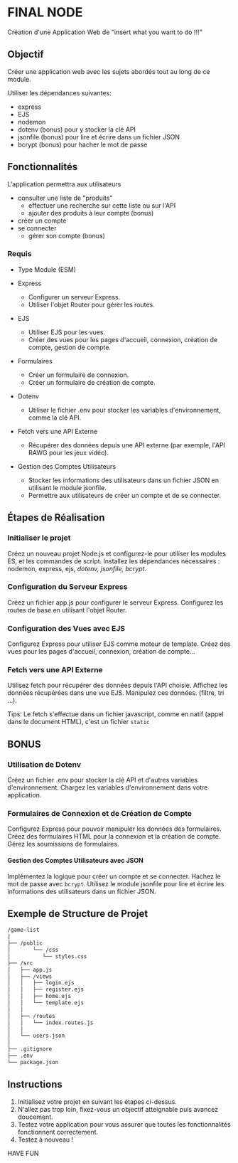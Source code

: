 # FINAL NODE

Création d'une Application Web de "insert what you want to do !!!"

## Objectif

Créer une application web avec les sujets abordés tout au long de ce module.

Utiliser les dépendances suivantes:

- express
- EJS
- nodemon
- dotenv (bonus) pour y stocker la clé API
- jsonfile (bonus) pour lire et écrire dans un fichier JSON
- bcrypt (bonus) pour hacher le mot de passe

## Fonctionnalités

L'application permettra aux utilisateurs

- consulter une liste de "produits"
  - effectuer une recherche sur cette liste ou sur l'API
  - ajouter des produits à leur compte (bonus)
- créer un compte
- se connecter
  - gérer son compte (bonus)

### Requis

- Type Module (ESM)
- Express
  - Configurer un serveur Express.
  - Utiliser l'objet Router pour gérer les routes.

- EJS
  - Utiliser EJS pour les vues.
  - Créer des vues pour les pages d'accueil, connexion, création de compte, gestion de compte.

- Formulaires
  - Créer un formulaire de connexion.
  - Créer un formulaire de création de compte.

- Dotenv
  - Utiliser le fichier .env pour stocker les variables d'environnement, comme la clé API.

- Fetch vers une API Externe
  - Récupérer des données depuis une API externe (par exemple, l'API RAWG pour les jeux vidéo).

- Gestion des Comptes Utilisateurs
  - Stocker les informations des utilisateurs dans un fichier JSON en utilisant le module jsonfile.
  - Permettre aux utilisateurs de créer un compte et de se connecter.

## Étapes de Réalisation

### Initialiser le projet

Créez un nouveau projet Node.js et configurez-le pour utiliser les modules ES, et les commandes de script.
Installez les dépendances nécessaires : nodemon, express, ejs, *dotenv, jsonfile, bcrypt*.

### Configuration du Serveur Express

Créez un fichier app.js pour configurer le serveur Express.
Configurez les routes de base en utilisant l'objet Router.

### Configuration des Vues avec EJS

Configurez Express pour utiliser EJS comme moteur de template.
Créez des vues pour les pages d'accueil, connexion, création de compte...

### Fetch vers une API Externe

Utilisez fetch pour récupérer des données depuis l'API choisie.
Affichez les données récupérées dans une vue EJS.
Manipulez ces données. (filtre, tri ...).

Tips:
Le fetch s'effectue dans un fichier javascript, comme en natif (appel dans le document HTML), c'est un fichier `static`

## BONUS

### Utilisation de Dotenv

Créez un fichier .env pour stocker la clé API et d'autres variables d'environnement.
Chargez les variables d'environnement dans votre application.

### Formulaires de Connexion et de Création de Compte

Configurez Express pour pouvoir manipuler les données des formulaires.
Créez des formulaires HTML pour la connexion et la création de compte.
Gérez les soumissions de formulaires.

#### Gestion des Comptes Utilisateurs avec JSON

Implémentez la logique pour créer un compte et se connecter.
Hachez le mot de passe avec `bcrypt`.
Utilisez le module jsonfile pour lire et écrire les informations des utilisateurs dans un fichier JSON.

## Exemple de Structure de Projet

```txt
/game-list
|
├── /public
│       └── /css
│          └── styles.css
├── /src
|   ├── app.js
│   ├── /views
│   │   ├── login.ejs
│   │   ├── register.ejs
│   │   ├── home.ejs
│   │   └── template.ejs
│   │
│   ├── /routes
│   │   └── index.routes.js
│   │
│   └── users.json
│
├── .gitignore
├── .env
└── package.json
```

## Instructions

1. Initialisez votre projet en suivant les étapes ci-dessus.
2. N'allez pas trop loin, fixez-vous un objectif atteignable puis avancez doucement.
3. Testez votre application pour vous assurer que toutes les fonctionnalités fonctionnent correctement.
4. Testez à nouveau !

HAVE FUN
